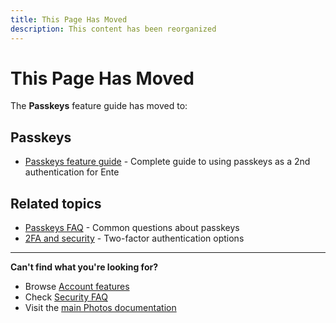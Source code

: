 ```yaml
---
title: This Page Has Moved
description: This content has been reorganized
---
```


# This Page Has Moved

The **Passkeys** feature guide has moved to:

## Passkeys

- [Passkeys feature guide](/photos/features/account/passkeys) - Complete guide to using passkeys as a 2nd authentication for Ente

## Related topics

- [Passkeys FAQ](/photos/faq/account-creation#use-passkeys) - Common questions about passkeys
- [2FA and security](/photos/faq/security-and-privacy#2fa) - Two-factor authentication options

---

**Can't find what you're looking for?**

- Browse [Account features](/photos/features/account/family-plans)
- Check [Security FAQ](/photos/faq/security-and-privacy)
- Visit the [main Photos documentation](/photos/)

